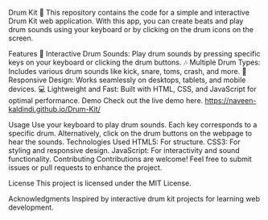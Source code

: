 Drum Kit 🎵
This repository contains the code for a simple and interactive Drum Kit web application. With this app, you can create beats and play drum sounds using your keyboard or by clicking on the drum icons on the screen.

Features
🎹 Interactive Drum Sounds: Play drum sounds by pressing specific keys on your keyboard or clicking the drum buttons.
🎶 Multiple Drum Types: Includes various drum sounds like kick, snare, toms, crash, and more.
🎨 Responsive Design: Works seamlessly on desktops, tablets, and mobile devices.
💻 Lightweight and Fast: Built with HTML, CSS, and JavaScript for optimal performance.
Demo
Check out the live demo here. https://naveen-kaldindi.github.io/Drum-Kit/

Usage
Use your keyboard to play drum sounds. Each key corresponds to a specific drum.
Alternatively, click on the drum buttons on the webpage to hear the sounds.
Technologies Used
HTML5: For structure.
CSS3: For styling and responsive design.
JavaScript: For interactivity and sound functionality.
Contributing
Contributions are welcome! Feel free to submit issues or pull requests to enhance the project.

License
This project is licensed under the MIT License.

Acknowledgments
Inspired by interactive drum kit projects for learning web development.

